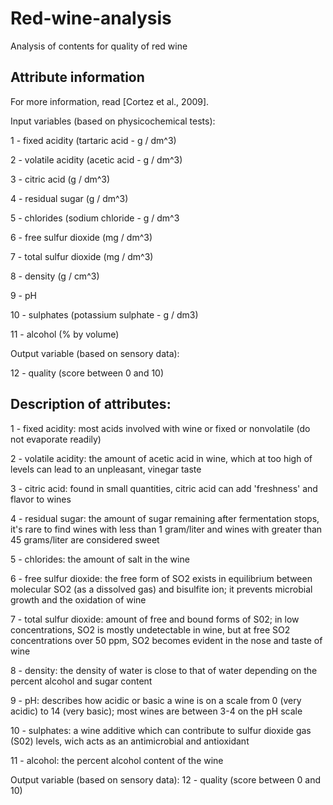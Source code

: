 # Red-wine-analysis
Analysis of contents for quality of red wine 

Attribute information
---------------------

   For more information, read [Cortez et al., 2009].

   Input variables (based on physicochemical tests):

   1 - fixed acidity (tartaric acid - g / dm^3)
   
   2 - volatile acidity (acetic acid - g / dm^3)
   
   3 - citric acid (g / dm^3)
   
   4 - residual sugar (g / dm^3)
   
   5 - chlorides (sodium chloride - g / dm^3
   
   6 - free sulfur dioxide (mg / dm^3)
   
   7 - total sulfur dioxide (mg / dm^3)
   
   8 - density (g / cm^3)
   
   9 - pH
   
   10 - sulphates (potassium sulphate - g / dm3)
   
   11 - alcohol (% by volume)
   
   Output variable (based on sensory data):
   
   12 - quality (score between 0 and 10)

Description of attributes:
-------------------------

   1 - fixed acidity: most acids involved with wine or fixed or nonvolatile (do not evaporate readily)

   2 - volatile acidity: the amount of acetic acid in wine, which at too high of levels can lead to an unpleasant, vinegar taste

   3 - citric acid: found in small quantities, citric acid can add 'freshness' and flavor to wines

   4 - residual sugar: the amount of sugar remaining after fermentation stops, it's rare to find wines with less than 1 gram/liter and wines with greater than 45 grams/liter are considered sweet

   5 - chlorides: the amount of salt in the wine

   6 - free sulfur dioxide: the free form of SO2 exists in equilibrium between molecular SO2 (as a dissolved gas) and bisulfite ion; it prevents microbial growth and the oxidation of wine

   7 - total sulfur dioxide: amount of free and bound forms of S02; in low concentrations, SO2 is mostly undetectable in wine, but at free SO2 concentrations over 50 ppm, SO2 becomes evident in the nose and taste of wine

   8 - density: the density of water is close to that of water depending on the percent alcohol and sugar content

   9 - pH: describes how acidic or basic a wine is on a scale from 0 (very acidic) to 14 (very basic); most wines are between 3-4 on the pH scale

   10 - sulphates: a wine additive which can contribute to sulfur dioxide gas (S02) levels, wich acts as an antimicrobial and antioxidant

   11 - alcohol: the percent alcohol content of the wine

   Output variable (based on sensory data): 
   12 - quality (score between 0 and 10)
